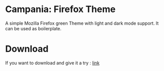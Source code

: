 # Campania: Firefox Theme
A simple Mozilla Firefox green Theme with light and dark mode support.
It can be used as boilerplate.

# Download
If you want to download and give it a try : [link](https://addons.mozilla.org/en-US/firefox/addon/campania-theme/)
